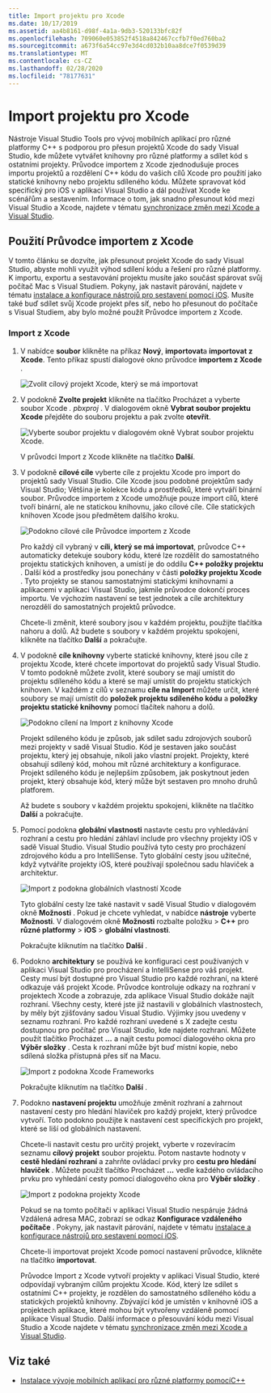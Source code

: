 ```yaml
---
title: Import projektu pro Xcode
ms.date: 10/17/2019
ms.assetid: aa4b8161-d98f-4a1a-9db3-520133bfc82f
ms.openlocfilehash: 709060e053852f4518a842467ccfb7f0ed760ba2
ms.sourcegitcommit: a673f6a54cc97e3d4cd032b10aa8dce7f0539d39
ms.translationtype: MT
ms.contentlocale: cs-CZ
ms.lasthandoff: 02/28/2020
ms.locfileid: "78177631"
---
```

# <a name="import-an-xcode-project"></a>Import projektu pro Xcode

Nástroje Visual Studio Tools pro vývoj mobilních aplikací pro různé platformy C++ s podporou pro přesun projektů Xcode do sady Visual Studio, kde můžete vytvářet knihovny pro různé platformy a sdílet kód s ostatními projekty. Průvodce importem z Xcode zjednodušuje proces importu projektů a rozdělení C++ kódu do vašich cílů Xcode pro použití jako statické knihovny nebo projektu sdíleného kódu. Můžete spravovat kód specifický pro iOS v aplikaci Visual Studio a dál používat Xcode ke scénářům a sestavením. Informace o tom, jak snadno přesunout kód mezi Visual Studio a Xcode, najdete v tématu [synchronizace změn mezi Xcode a Visual Studio](sync-changes-between-xcode-and-visual-studio.md).

## <a name="use-the-import-from-xcode-wizard"></a>Použití Průvodce importem z Xcode

V tomto článku se dozvíte, jak přesunout projekt Xcode do sady Visual Studio, abyste mohli využít výhod sdílení kódu a řešení pro různé platformy. K importu, exportu a sestavování projektu musíte jako součást spárovat svůj počítač Mac s Visual Studiem. Pokyny, jak nastavit párování, najdete v tématu [instalace a konfigurace nástrojů pro sestavení pomocí iOS](../cross-platform/install-and-configure-tools-to-build-using-ios.md). Musíte také buď sdílet svůj Xcode projekt přes síť, nebo ho přesunout do počítače s Visual Studiem, aby bylo možné použít Průvodce importem z Xcode.

### <a name="import-from-xcode"></a>Import z Xcode

1. V nabídce **soubor** klikněte na příkaz **Nový**, **importovat**a **importovat z Xcode**. Tento příkaz spustí dialogové okno průvodce **importem z Xcode** .

   ![Zvolit cílový projekt Xcode, který se má importovat](../cross-platform/media/cppmdd-u2-importxcode-choose.png "Zvolit cílový projekt Xcode, který se má importovat")

1. V podokně **Zvolte projekt** klikněte na tlačítko Procházet a vyberte soubor Xcode *. pbxproj* . V dialogovém okně **Vybrat soubor projektu Xcode** přejděte do souboru projektu a pak zvolte **otevřít**.

   ![Vyberte soubor projektu v dialogovém okně Vybrat soubor projektu Xcode.](../cross-platform/media/cppmdd-u2-importxcode-browse.png "Vyberte soubor projektu v dialogovém okně Vybrat soubor projektu Xcode.")

   V průvodci Import z Xcode klikněte na tlačítko **Další**.

1. V podokně **cílové cíle** vyberte cíle z projektu Xcode pro import do projektů sady Visual Studio. Cíle Xcode jsou podobné projektům sady Visual Studio; Většina je kolekce kódu a prostředků, které vytváří binární soubor. Průvodce importem z Xcode umožňuje pouze import cílů, které tvoří binární, ale ne statickou knihovnu, jako cílové cíle. Cíle statických knihoven Xcode jsou předmětem dalšího kroku.

   ![Podokno cílové cíle Průvodce importem z Xcode](../cross-platform/media/cppmdd-u2-importxcode-destination.jpg "Podokno cílové cíle Průvodce importem z Xcode")

   Pro každý cíl vybraný v **cíli, který se má importovat**, průvodce C++ automaticky detekuje soubory kódu, které lze rozdělit do samostatného projektu statických knihoven, a umístí je do oddílu  **C++ položky projektu** . Další kód a prostředky jsou ponechány v části **položky projektu Xcode** . Tyto projekty se stanou samostatnými statickými knihovnami a aplikacemi v aplikaci Visual Studio, jakmile průvodce dokončí proces importu. Ve výchozím nastavení se test jednotek a cíle architektury nerozdělí do samostatných projektů průvodce.

   Chcete-li změnit, které soubory jsou v každém projektu, použijte tlačítka nahoru a dolů. Až budete s soubory v každém projektu spokojeni, klikněte na tlačítko **Další** a pokračujte.

1. V podokně **cíle knihovny** vyberte statické knihovny, které jsou cíle z projektu Xcode, které chcete importovat do projektů sady Visual Studio. V tomto podokně můžete zvolit, které soubory se mají umístit do projektu sdíleného kódu a které se mají umístit do projektu statických knihoven. V každém z cílů v seznamu **cíle na Import** můžete určit, které soubory se mají umístit do **položek projektu sdíleného kódu** a **položky projektu statické knihovny** pomocí tlačítek nahoru a dolů.

   ![Podokno cílení na Import z knihovny Xcode](../cross-platform/media/cppmdd-u2-importxcode-library.jpg "Podokno cílení na Import z knihovny Xcode")

   Projekt sdíleného kódu je způsob, jak sdílet sadu zdrojových souborů mezi projekty v sadě Visual Studio. Kód je sestaven jako součást projektu, který jej obsahuje, nikoli jako vlastní projekt. Projekty, které obsahují sdílený kód, mohou mít různé architektury a konfigurace. Projekt sdíleného kódu je nejlepším způsobem, jak poskytnout jeden projekt, který obsahuje kód, který může být sestaven pro mnoho druhů platforem.

   Až budete s soubory v každém projektu spokojeni, klikněte na tlačítko **Další** a pokračujte.

1. Pomocí podokna **globální vlastnosti** nastavte cestu pro vyhledávání rozhraní a cestu pro hledání záhlaví include pro všechny projekty iOS v sadě Visual Studio. Visual Studio používá tyto cesty pro procházení zdrojového kódu a pro IntelliSense. Tyto globální cesty jsou užitečné, když vytváříte projekty iOS, které používají společnou sadu hlaviček a architektur.

   ![Import z podokna globálních vlastností Xcode](../cross-platform/media/cppmdd-u2-importxcode-global.jpg "Import z podokna globálních vlastností Xcode")

   Tyto globální cesty lze také nastavit v sadě Visual Studio v dialogovém okně **Možnosti** . Pokud je chcete vyhledat, v nabídce **nástroje** vyberte **Možnosti**. V dialogovém okně **Možnosti** rozbalte položku > **C++** pro **různé platformy** > **iOS** > **globální vlastnosti**.

   Pokračujte kliknutím na tlačítko **Další** .

1. Podokno **architektury** se používá ke konfiguraci cest používaných v aplikaci Visual Studio pro procházení a IntelliSense pro váš projekt. Cesty musí být dostupné pro Visual Studio pro každé rozhraní, na které odkazuje váš projekt Xcode. Průvodce kontroluje odkazy na rozhraní v projektech Xcode a zobrazuje, zda aplikace Visual Studio dokáže najít rozhraní. Všechny cesty, které jste již nastavili v globálních vlastnostech, by měly být zjišťovány sadou Visual Studio. Výjimky jsou uvedeny v seznamu rozhraní. Pro každé rozhraní uvedené s X zadejte cestu dostupnou pro počítač pro Visual Studio, kde najdete rozhraní. Můžete použít tlačítko Procházet **...** a najít cestu pomocí dialogového okna pro **Výběr složky** . Cesta k rozhraní může být buď místní kopie, nebo sdílená složka přístupná přes síť na Macu.

   ![Import z podokna Xcode Frameworks](../cross-platform/media/cppmdd-u2-importxcode-frameworks.jpg "Import z podokna Xcode Frameworks")

   Pokračujte kliknutím na tlačítko **Další** .

1. Podokno **nastavení projektu** umožňuje změnit rozhraní a zahrnout nastavení cesty pro hledání hlaviček pro každý projekt, který průvodce vytvoří. Toto podokno použijte k nastavení cest specifických pro projekt, které se liší od globálních nastavení.

   Chcete-li nastavit cestu pro určitý projekt, vyberte v rozevíracím seznamu **cílový projekt** soubor projektu. Potom nastavte hodnoty v **cestě hledání rozhraní** a zahrňte ovládací prvky pro **cestu pro hledání hlaviček** . Můžete použít tlačítko Procházet **...** vedle každého ovládacího prvku pro vyhledání cesty pomocí dialogového okna pro **Výběr složky** .

   ![Import z podokna projekty Xcode](../cross-platform/media/cppmdd-u2-importxcode-projects.jpg "Import z podokna projekty Xcode")

   Pokud se na tomto počítači v aplikaci Visual Studio nespáruje žádná Vzdálená adresa MAC, zobrazí se odkaz **Konfigurace vzdáleného počítače** . Pokyny, jak nastavit párování, najdete v tématu [instalace a konfigurace nástrojů pro sestavení pomocí iOS](../cross-platform/install-and-configure-tools-to-build-using-ios.md).

   Chcete-li importovat projekt Xcode pomocí nastavení průvodce, klikněte na tlačítko **importovat**.

   Průvodce Import z Xcode vytvoří projekty v aplikaci Visual Studio, které odpovídají vybraným cílům projektu Xcode. Kód, který lze sdílet s ostatními C++ projekty, je rozdělen do samostatného sdíleného kódu a statických projektů knihovny. Zbývající kód je umístěn v knihovně iOS a projektech aplikace, které mohou být vytvořeny vzdáleně pomocí aplikace Visual Studio. Další informace o přesouvání kódu mezi Visual Studio a Xcode najdete v tématu [synchronizace změn mezi Xcode a Visual Studio](../cross-platform/sync-changes-between-xcode-and-visual-studio.md).

## <a name="see-also"></a>Viz také

- [Instalace vývoje mobilních aplikací pro různé platformy pomocíC++](../cross-platform/install-visual-cpp-for-cross-platform-mobile-development.md)
